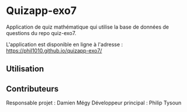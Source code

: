 Quizapp-exo7
====
Application de quiz mathématique qui utilise la base de données de questions du repo quiz-exo7.

L'application est disponible en ligne à l'adresse  : https://phil1010.github.io/quizapp-exo7/

Utilisation 
---

Contributeurs
---

Responsable projet : Damien Mégy
Développeur principal : Philip Tysoun

